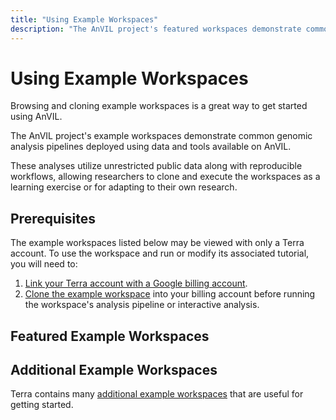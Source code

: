```yaml
---
title: "Using Example Workspaces"
description: "The AnVIL project's featured workspaces demonstrate common genomic analysis pipelines deployed using data and tools available on AnVIL."
---
```


# Using Example Workspaces

Browsing and cloning example workspaces is a great way to get started using AnVIL.

The AnVIL project's example workspaces demonstrate common genomic analysis pipelines deployed using data and tools available on AnVIL.

These analyses utilize unrestricted public data along with reproducible workflows, allowing researchers to clone and execute the workspaces as a learning exercise or for adapting to their own research.

## Prerequisites

The example workspaces listed below may be viewed with only a Terra account. To use the workspace and run or modify its associated tutorial, you will need to:

1. [Link your Terra account with a Google billing account](https://support.terra.bio/hc/en-us/articles/360026182251-How-to-set-up-billing-projects-and-Google-Billing-Accounts).
1. [Clone the example workspace](https://support.terra.bio/hc/en-us/articles/360026130851-How-to-clone-a-workspace) into your billing account before running the workspace's analysis pipeline or interactive analysis.

## Featured Example Workspaces

<Workspaces></Workspaces>

## Additional Example Workspaces

Terra contains many [additional example workspaces](https://support.terra.bio/hc/en-us/articles/360028967111-Start-with-curated-sample-workspaces-for-a-variety-of-use-cases) that are useful for getting started.
